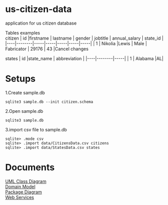 # us-citizen-data
application for us citizen database 

Tables examples  
citizen
| id |firstname | lastname | gender | jobtitle | annual_salary | state_id |
|----|--------|-----|-----|-----|-----|-----|
| 1 | Nikolia |Lewis | Male | Fabricator | 29176 | 43 |Cancel changes

states
| id |state_name | abbreviation |
|----|--------|-----|
| 1 | Alabama |AL|

# Setups

1.Create sample.db
```
sqlite3 sample.db --init citizen.schema
```
2.Open sample.db
```
sqlite3 sample.db
```
3.import csv file to sample.db
```
sqlite> .mode csv
sqlite> .import data/CitizensData.csv citizens
sqlite> .import data/StatesData.csv states
```
# Documents

[UML Class Diagram](https://github.com/wave49192/us-citizen-data/wiki/UML-Class-Diagram)  
[Domain Model](https://github.com/wave49192/us-citizen-data/wiki/Domain-Model)  
[Package Diagram](https://github.com/wave49192/us-citizen-data/wiki/Package-Diagram)  
[Web Services](https://github.com/wave49192/us-citizen-data/wiki/Web-Services)

